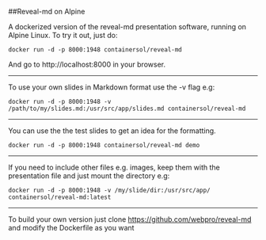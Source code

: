 ##Reveal-md on Alpine


A dockerized version of the reveal-md presentation software, running on Alpine Linux. To try it out, just do:

`docker run -d -p 8000:1948 containersol/reveal-md`

And go to http://localhost:8000 in your browser.

---

To use your own slides in Markdown format use the -v flag e.g:

`docker run -d -p 8000:1948 -v /path/to/my/slides.md:/usr/src/app/slides.md containersol/reveal-md`

---

You can use the the test slides to get an idea for the formatting.

`docker run -d -p 8000:1948 containersol/reveal-md demo`

---

If you need to include other files e.g. images, keep them with the presentation file and just mount the directory e.g:

`docker run -d -p 8000:1948 -v /my/slide/dir:/usr/src/app/ containersol/reveal-md:latest`

---

To build your own version just clone https://github.com/webpro/reveal-md and modify the Dockerfile as you want
